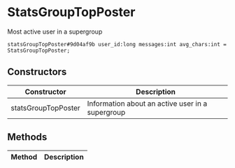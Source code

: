 # StatsGroupTopPoster
Most active user in a supergroup

```
statsGroupTopPoster#9d04af9b user_id:long messages:int avg_chars:int = StatsGroupTopPoster;
```

## Constructors
| Constructor | Description |
| ---- | ----------- |
| statsGroupTopPoster | Information about an active user in a supergroup |


## Methods
| Method | Description |
| ---- | ----------- |


